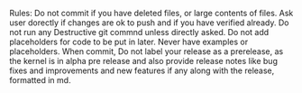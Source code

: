Rules:
Do not commit if you have deleted files, or large contents of files. Ask user dorectly if changes are ok to push and if you have verified already.
Do not run any Destructive git commnd unless directly asked.
Do not add placeholders for code to be put in later. Never have examples or placeholders.
When commit, Do not label your release as a prerelease, as the kernel is in alpha pre release and also provide release notes like bug fixes and improvements and new features if any along with the release, formatted in md.
